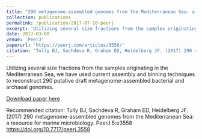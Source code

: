 ```yaml
---
title: "290 metagenome-assembled genomes from the Mediterranean Sea: a resource for marine microbiology"
collection: publications
permalink: /publication/2017-07-10-peerj
excerpt: 'Utilizing several size fractions from the samples originating in the Mediterranean Sea, we have used current assembly and binning techniques to reconstruct 290 putative draft metagenome-assembled bacterial and archaeal genomes.'
date: 2017-03-08
venue: 'PeerJ'
paperurl: 'https://peerj.com/articles/3558/'
citation: 'Tully BJ, Sachdeva R, Graham ED, Heidelberg JF. (2017) 290 metagenome-assembled genomes from the Mediterranean Sea: a resource for marine microbiology. PeerJ 5:e3558 https://doi.org/10.7717/peerj.3558'
---
```

Utilizing several size fractions from the samples originating in the Mediterranean Sea, we have used current assembly and binning techniques to reconstruct 290 putative draft metagenome-assembled bacterial and archaeal genomes.

[Download paper here](https://peerj.com/articles/3558/)

Recommended citation: Tully BJ, Sachdeva R, Graham ED, Heidelberg JF. (2017) 290 metagenome-assembled genomes from the Mediterranean Sea: a resource for marine microbiology. PeerJ 5:e3558 https://doi.org/10.7717/peerj.3558
